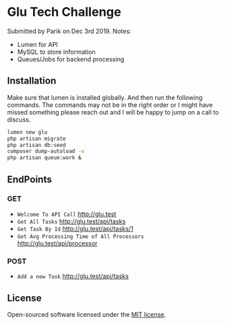 # Glu Tech Challenge

Submitted by Parik on Dec 3rd 2019.
Notes:
* Lumen for API
* MySQL to store information
* Queues/Jobs for backend processing

## Installation

Make sure that lumen is installed globally. And then run the following commands. The commands may not be in the right order or I might have missed something please reach out and I will be happy to jump on a call to discuss.

```bash
lumen new glu
php artisan migrate
php artisan db:seed
composer dump-autoload -o
php artisan queue:work &
```

## EndPoints

### GET

* `Welcome To API Call` http://glu.test
* `Get All Tasks` http://glu.test/api/tasks
* `Get Task By Id` http://glu.test/api/tasks/1
* `Get Avg Processing Time of All Processors` http://glu.test/api/processor

### POST

* `Add a new Task` http://glu.test/api/tasks


## License

Open-sourced software licensed under the [MIT license](https://opensource.org/licenses/MIT).
